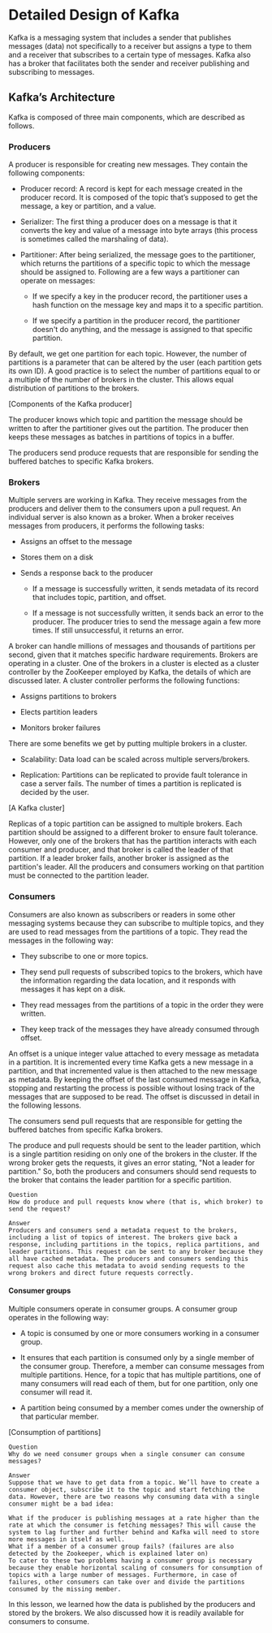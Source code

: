 # Detailed Design of Kafka
Kafka is a messaging system that includes a sender that publishes messages (data) not specifically to a receiver but assigns a type to them and a receiver that subscribes to a certain type of messages. Kafka also has a broker that facilitates both the sender and receiver publishing and subscribing to messages.

## Kafka’s Architecture
Kafka is composed of three main components, which are described as follows.

### Producers
A producer is responsible for creating new messages. They contain the following components:

- Producer record: A record is kept for each message created in the producer record. It is composed of the topic that’s supposed to get the message, a key or partition, and a value.

- Serializer: The first thing a producer does on a message is that it converts the key and value of a message into byte arrays (this process is sometimes called the marshaling of data).

- Partitioner: After being serialized, the message goes to the partitioner, which returns the partitions of a specific topic to which the message should be assigned to. Following are a few ways a partitioner can operate on messages:

    - If we specify a key in the producer record, the partitioner uses a hash function on the message key and maps it to a specific partition.

    - If we specify a partition in the producer record, the partitioner doesn't do anything, and the message is assigned to that specific partition.

By default, we get one partition for each topic. However, the number of partitions is a parameter that can be altered by the user (each partition gets its own ID). A good practice is to select the number of partitions equal to or a multiple of the number of brokers in the cluster. This allows equal distribution of partitions to the brokers.

[Components of the Kafka producer]

The producer knows which topic and partition the message should be written to after the partitioner gives out the partition. The producer then keeps these messages as batches in partitions of topics in a buffer.

The producers send produce requests that are responsible for sending the buffered batches to specific Kafka brokers.

### Brokers
Multiple servers are working in Kafka. They receive messages from the producers and deliver them to the consumers upon a pull request. An individual server is also known as a broker. When a broker receives messages from producers, it performs the following tasks:

- Assigns an offset to the message

- Stores them on a disk

- Sends a response back to the producer

    - If a message is successfully written, it sends metadata of its record that includes topic, partition, and offset.

    - If a message is not successfully written, it sends back an error to the producer. The producer tries to send the message again a few more times. If still unsuccessful, it returns an error.

A broker can handle millions of messages and thousands of partitions per second, given that it matches specific hardware requirements. Brokers are operating in a cluster. One of the brokers in a cluster is elected as a cluster controller by the ZooKeeper employed by Kafka, the details of which are discussed later. A cluster controller performs the following functions:

- Assigns partitions to brokers

- Elects partition leaders

- Monitors broker failures

There are some benefits we get by putting multiple brokers in a cluster.

- Scalability: Data load can be scaled across multiple servers/brokers.

- Replication: Partitions can be replicated to provide fault tolerance in case a server fails. The number of times a partition is replicated is decided by the user.

[A Kafka cluster]

Replicas of a topic partition can be assigned to multiple brokers. Each partition should be assigned to a different broker to ensure fault tolerance. However, only one of the brokers that has the partition interacts with each consumer and producer, and that broker is called the leader of that partition. If a leader broker fails, another broker is assigned as the partition's leader. All the producers and consumers working on that partition must be connected to the partition leader.

### Consumers
Consumers are also known as subscribers or readers in some other messaging systems because they can subscribe to multiple topics, and they are used to read messages from the partitions of a topic. They read the messages in the following way:

- They subscribe to one or more topics.

- They send pull requests of subscribed topics to the brokers, which have the information regarding the data location, and it responds with messages it has kept on a disk.

- They read messages from the partitions of a topic in the order they were written.

- They keep track of the messages they have already consumed through offset.

An offset is a unique integer value attached to every message as metadata in a partition. It is incremented every time Kafka gets a new message in a partition, and that incremented value is then attached to the new message as metadata. By keeping the offset of the last consumed message in Kafka, stopping and restarting the process is possible without losing track of the messages that are supposed to be read. The offset is discussed in detail in the following lessons.

The consumers send pull requests that are responsible for getting the buffered batches from specific Kafka brokers.

The produce and pull requests should be sent to the leader partition, which is a single partition residing on only one of the brokers in the cluster. If the wrong broker gets the requests, it gives an error stating, "Not a leader for partition." So, both the producers and consumers should send requests to the broker that contains the leader partition for a specific partition.

```
Question
How do produce and pull requests know where (that is, which broker) to send the request?

Answer
Producers and consumers send a metadata request to the brokers, including a list of topics of interest. The brokers give back a response, including partitions in the topics, replica partitions, and leader partitions. This request can be sent to any broker because they all have cached metadata. The producers and consumers sending this request also cache this metadata to avoid sending requests to the wrong brokers and direct future requests correctly.
```

#### Consumer groups
Multiple consumers operate in consumer groups. A consumer group operates in the following way:

- A topic is consumed by one or more consumers working in a consumer group.

- It ensures that each partition is consumed only by a single member of the consumer group. Therefore, a member can consume messages from multiple partitions. Hence, for a topic that has multiple partitions, one of many consumers will read each of them, but for one partition, only one consumer will read it.

- A partition being consumed by a member comes under the ownership of that particular member.

[Consumption of partitions]

```
Question
Why do we need consumer groups when a single consumer can consume messages?

Answer
Suppose that we have to get data from a topic. We’ll have to create a consumer object, subscribe it to the topic and start fetching the data. However, there are two reasons why consuming data with a single consumer might be a bad idea:

What if the producer is publishing messages at a rate higher than the rate at which the consumer is fetching messages? This will cause the system to lag further and further behind and Kafka will need to store more messages in itself as well.
What if a member of a consumer group fails? (failures are also detected by the Zookeeper, which is explained later on)
To cater to these two problems having a consumer group is necessary because they enable horizontal scaling of consumers for consumption of topics with a large number of messages. Furthermore, in case of failures, other consumers can take over and divide the partitions consumed by the missing member.
```

In this lesson, we learned how the data is published by the producers and stored by the brokers. We also discussed how it is readily available for consumers to consume.

